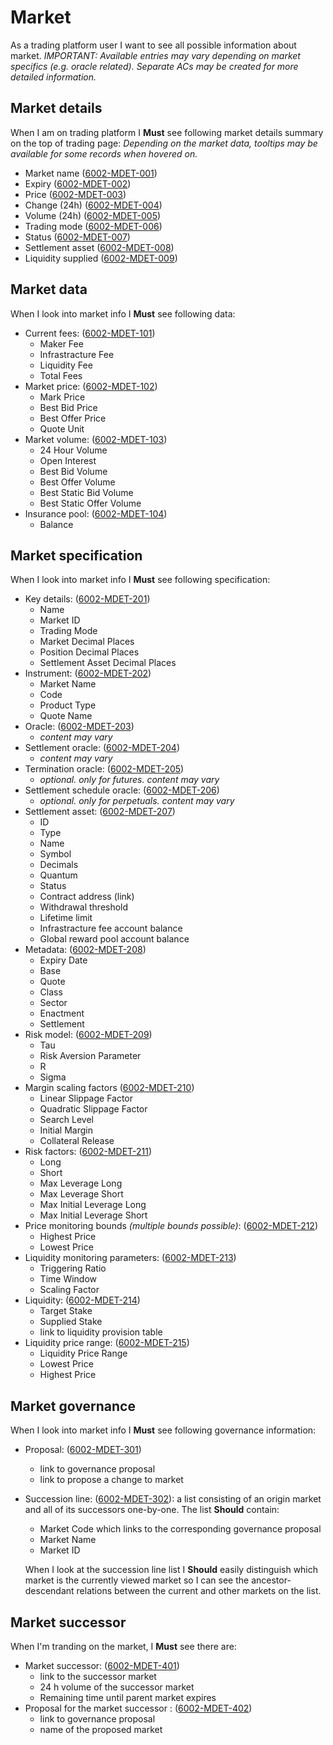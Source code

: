 # Market

As a trading platform user I want to see all possible information about market.
<i>IMPORTANT: Available entries may vary depending on market specifics (e.g. oracle related). Separate ACs may be created for more detailed information.</i>

## Market details

When I am on trading platform I **Must** see following market details summary on the top of trading page:
<i> Depending on the market data, tooltips may be available for some records when hovered on.</i>

- Market name (<a name="6002-MDET-001" href="#6002-MDET-001">6002-MDET-001</a>)
- Expiry (<a name="6002-MDET-002" href="#6002-MDET-002">6002-MDET-002</a>)
- Price (<a name="6002-MDET-003" href="#6002-MDET-003">6002-MDET-003</a>)
- Change (24h) (<a name="6002-MDET-004" href="#6002-MDET-004">6002-MDET-004</a>)
- Volume (24h) (<a name="6002-MDET-005" href="#6002-MDET-005">6002-MDET-005</a>)
- Trading mode (<a name="6002-MDET-006" href="#6002-MDET-006">6002-MDET-006</a>)
- Status (<a name="6002-MDET-007" href="#6002-MDET-007">6002-MDET-007</a>)
- Settlement asset (<a name="6002-MDET-008" href="#6002-MDET-008">6002-MDET-008</a>)
- Liquidity supplied (<a name="6002-MDET-009" href="#6002-MDET-009">6002-MDET-009</a>)

## Market data

When I look into market info I **Must** see following data:

- Current fees: (<a name="6002-MDET-101" href="#6002-MDET-101">6002-MDET-101</a>)
  - Maker Fee
  - Infrastracture Fee
  - Liquidity Fee
  - Total Fees
- Market price: (<a name="6002-MDET-102" href="#6002-MDET-102">6002-MDET-102</a>)
  - Mark Price
  - Best Bid Price
  - Best Offer Price
  - Quote Unit
- Market volume: (<a name="6002-MDET-103" href="#6002-MDET-103">6002-MDET-103</a>)
  - 24 Hour Volume
  - Open Interest
  - Best Bid Volume
  - Best Offer Volume
  - Best Static Bid Volume
  - Best Static Offer Volume
- Insurance pool: (<a name="6002-MDET-104" href="#6002-MDET-104">6002-MDET-104</a>)
  - Balance

## Market specification

When I look into market info I **Must** see following specification:

- Key details: (<a name="6002-MDET-201" href="#6002-MDET-201">6002-MDET-201</a>)
  - Name
  - Market ID
  - Trading Mode
  - Market Decimal Places
  - Position Decimal Places
  - Settlement Asset Decimal Places
- Instrument: (<a name="6002-MDET-202" href="#6002-MDET-202">6002-MDET-202</a>)
  - Market Name
  - Code
  - Product Type
  - Quote Name
- Oracle: (<a name="6002-MDET-203" href="#6002-MDET-203">6002-MDET-203</a>)
  - <i>content may vary</i>
- Settlement oracle: (<a name="6002-MDET-204" href="#6002-MDET-204">6002-MDET-204</a>)
  - <i>content may vary</i>
- Termination oracle: (<a name="6002-MDET-205" href="#6002-MDET-205">6002-MDET-205</a>)
  - <i>optional. only for futures. content may vary</i>
- Settlement schedule oracle: (<a name="6002-MDET-206" href="#6002-MDET-206">6002-MDET-206</a>)
  - <i>optional. only for perpetuals. content may vary</i>
- Settlement asset: (<a name="6002-MDET-207" href="#6002-MDET-207">6002-MDET-207</a>)
  - ID
  - Type
  - Name
  - Symbol
  - Decimals
  - Quantum
  - Status
  - Contract address (link)
  - Withdrawal threshold
  - Lifetime limit
  - Infrastracture fee account balance
  - Global reward pool account balance
- Metadata: (<a name="6002-MDET-208" href="#6002-MDET-208">6002-MDET-208</a>)
  - Expiry Date
  - Base
  - Quote
  - Class
  - Sector
  - Enactment
  - Settlement
- Risk model: (<a name="6002-MDET-209" href="#6002-MDET-209">6002-MDET-209</a>)
  - Tau
  - Risk Aversion Parameter
  - R
  - Sigma
- Margin scaling factors (<a name="6002-MDET-210" href="#6002-MDET-210">6002-MDET-210</a>)
  - Linear Slippage Factor
  - Quadratic Slippage Factor
  - Search Level
  - Initial Margin
  - Collateral Release
- Risk factors: (<a name="6002-MDET-211" href="#6002-MDET-211">6002-MDET-211</a>)
  - Long
  - Short
  - Max Leverage Long
  - Max Leverage Short
  - Max Initial Leverage Long
  - Max Initial Leverage Short
- Price monitoring bounds <i>(multiple bounds possible)</i>: (<a name="6002-MDET-212" href="#6002-MDET-212">6002-MDET-212</a>)
  - Highest Price
  - Lowest Price
- Liquidity monitoring parameters: (<a name="6002-MDET-213" href="#6002-MDET-213">6002-MDET-213</a>)
  - Triggering Ratio
  - Time Window
  - Scaling Factor
- Liquidity: (<a name="6002-MDET-214" href="#6002-MDET-214">6002-MDET-214</a>)
  - Target Stake
  - Supplied Stake
  - link to liquidity provision table
- Liquidity price range: (<a name="6002-MDET-215" href="#6002-MDET-215">6002-MDET-215</a>)
  - Liquidity Price Range
  - Lowest Price
  - Highest Price

## Market governance

When I look into market info I **Must** see following governance information:

- Proposal: (<a name="6002-MDET-301" href="#6002-MDET-301">6002-MDET-301</a>)
  - link to governance proposal
  - link to propose a change to market
- Succession line: (<a name="6002-MDET-302" href="#6002-MDET-302">6002-MDET-302</a>):
  a list consisting of an origin market and all of its successors one-by-one.
  The list **Should** contain:

  - Market Code which links to the corresponding governance proposal
  - Market Name
  - Market ID

  When I look at the succession line list I **Should** easily distinguish which market is the currently viewed market so I can see the ancestor-descendant relations between the current and other markets on the list.

## Market successor

When I'm tranding on the market, I **Must** see there are:

- Market successor: (<a name="6002-MDET-401" href="#6002-MDET-401">6002-MDET-401</a>)
  - link to the successor market
  - 24 h volume of the successor market
  - Remaining time until parent market expires
- Proposal for the market successor : (<a name="6002-MDET-402" href="#6002-MDET-402">6002-MDET-402</a>)
  - link to governance proposal
  - name of the proposed market
